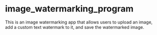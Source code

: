 # image_watermarking_program
This is an image watermarking app that allows users to upload an image, add a custom text watermark to it, and save the watermarked image.
